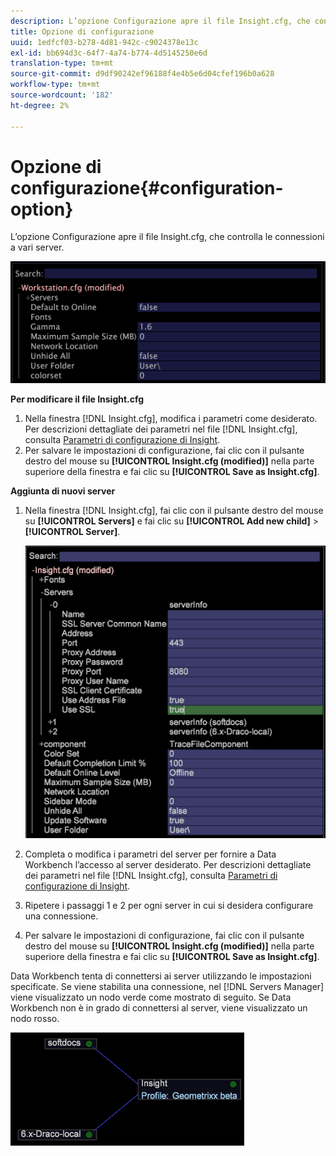 ```yaml
---
description: L’opzione Configurazione apre il file Insight.cfg, che controlla le connessioni a vari server.
title: Opzione di configurazione
uuid: 1edfcf03-b278-4d81-942c-c9024378e13c
exl-id: bb694d3c-64f7-4a74-b774-4d5145250e6d
translation-type: tm+mt
source-git-commit: d9df90242ef96188f4e4b5e6d04cfef196b0a628
workflow-type: tm+mt
source-wordcount: '182'
ht-degree: 2%

---
```


# Opzione di configurazione{#configuration-option}

L’opzione Configurazione apre il file Insight.cfg, che controlla le connessioni a vari server.

![](assets/cfg_Workstation.png)

**Per modificare il file Insight.cfg**

1. Nella finestra [!DNL Insight.cfg], modifica i parametri come desiderato. Per descrizioni dettagliate dei parametri nel file [!DNL Insight.cfg], consulta [Parametri di configurazione di Insight](../../../home/c-get-started/c-insght-config-param.md#concept-14da97d0756348e885c08ca9e866074b).
1. Per salvare le impostazioni di configurazione, fai clic con il pulsante destro del mouse su **[!UICONTROL Insight.cfg (modified)]** nella parte superiore della finestra e fai clic su **[!UICONTROL Save as Insight.cfg]**.

**Aggiunta di nuovi server**

1. Nella finestra [!DNL Insight.cfg], fai clic con il pulsante destro del mouse su **[!UICONTROL Servers]** e fai clic su **[!UICONTROL Add new child]** > **[!UICONTROL Server]**.

   ![](assets/cfg_Workstation_AddServer.png)

1. Completa o modifica i parametri del server per fornire a Data Workbench l’accesso al server desiderato. Per descrizioni dettagliate dei parametri nel file [!DNL Insight.cfg], consulta [Parametri di configurazione di Insight](../../../home/c-get-started/c-insght-config-param.md#concept-14da97d0756348e885c08ca9e866074b).
1. Ripetere i passaggi 1 e 2 per ogni server in cui si desidera configurare una connessione.
1. Per salvare le impostazioni di configurazione, fai clic con il pulsante destro del mouse su **[!UICONTROL Insight.cfg (modified)]** nella parte superiore della finestra e fai clic su **[!UICONTROL Save as Insight.cfg]**.

Data Workbench tenta di connettersi ai server utilizzando le impostazioni specificate. Se viene stabilita una connessione, nel [!DNL Servers Manager] viene visualizzato un nodo verde come mostrato di seguito. Se Data Workbench non è in grado di connettersi al server, viene visualizzato un nodo rosso.

![](assets/vis_SysStat_RedGreenDots.png)
